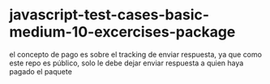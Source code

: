 # javascript-test-cases-basic-medium-10-excercises-package

el concepto de pago es sobre el tracking de enviar respuesta, ya que como este repo es público, solo le debe dejar enviar respuesta
a quien haya pagado el paquete
